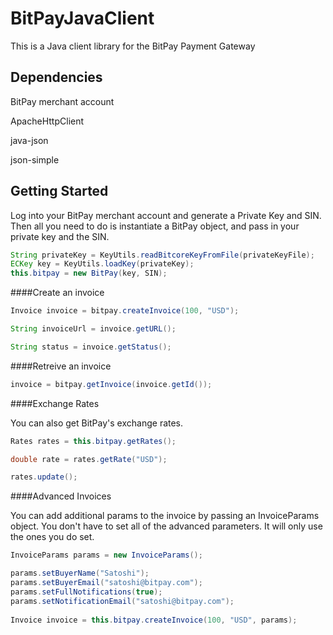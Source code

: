 BitPayJavaClient
=============

This is a Java client library for the BitPay Payment Gateway

Dependencies
------------
BitPay merchant account

ApacheHttpClient

java-json

json-simple

Getting Started
---------------

Log into your BitPay merchant account and generate a Private Key and SIN. Then all you need to do is instantiate a BitPay object, and pass in your private key and the SIN.

```java
String privateKey = KeyUtils.readBitcoreKeyFromFile(privateKeyFile);
ECKey key = KeyUtils.loadKey(privateKey);
this.bitpay = new BitPay(key, SIN);
```

####Create an invoice
```java
Invoice invoice = bitpay.createInvoice(100, "USD");

String invoiceUrl = invoice.getURL();

String status = invoice.getStatus();
```

####Retreive an invoice
```java
invoice = bitpay.getInvoice(invoice.getId());
```
####Exchange Rates

You can also get BitPay's exchange rates.
```java
Rates rates = this.bitpay.getRates();

double rate = rates.getRate("USD");

rates.update();
```
####Advanced Invoices

You can add additional params to the invoice by passing an InvoiceParams object. You don't have to set all of the advanced parameters. It will only use the ones you do set.
```java
InvoiceParams params = new InvoiceParams();

params.setBuyerName("Satoshi");
params.setBuyerEmail("satoshi@bitpay.com");
params.setFullNotifications(true);
params.setNotificationEmail("satoshi@bitpay.com");
		
Invoice invoice = this.bitpay.createInvoice(100, "USD", params);
```
